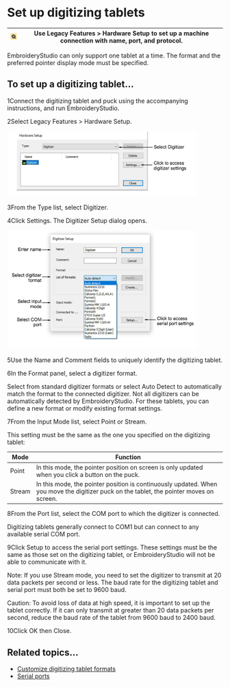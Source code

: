 # Set up digitizing tablets

| ![HardwareSetup00070.png](assets/HardwareSetup00070.png) | Use Legacy Features > Hardware Setup to set up a machine connection with name, port, and protocol. |
| -------------------------------------------------------- | -------------------------------------------------------------------------------------------------- |

EmbroideryStudio can only support one tablet at a time. The format and the preferred pointer display mode must be specified.

## To set up a digitizing tablet...

1Connect the digitizing tablet and puck using the accompanying instructions, and run EmbroideryStudio.

2Select Legacy Features > Hardware Setup.

![HardwareSetupDigitizer.png](assets/HardwareSetupDigitizer.png)

3From the Type list, select Digitizer.

4Click Settings. The Digitizer Setup dialog opens.

![DigitizerSetupFormats.png](assets/DigitizerSetupFormats.png)

5Use the Name and Comment fields to uniquely identify the digitizing tablet.

6In the Format panel, select a digitizer format.

Select from standard digitizer formats or select Auto Detect to automatically match the format to the connected digitizer. Not all digitizers can be automatically detected by EmbroideryStudio. For these tablets, you can define a new format or modify existing format settings.

7From the Input Mode list, select Point or Stream.

This setting must be the same as the one you specified on the digitizing tablet:

| Mode   | Function                                                                                                                                 |
| ------ | ---------------------------------------------------------------------------------------------------------------------------------------- |
| Point  | In this mode, the pointer position on screen is only updated when you click a button on the puck.                                        |
| Stream | In this mode, the pointer position is continuously updated. When you move the digitizer puck on the tablet, the pointer moves on screen. |

8From the Port list, select the COM port to which the digitizer is connected.

Digitizing tablets generally connect to COM1 but can connect to any available serial COM port.

9Click Setup to access the serial port settings. These settings must be the same as those set on the digitizing tablet, or EmbroideryStudio will not be able to communicate with it.

Note: If you use Stream mode, you need to set the digitizer to transmit at 20 data packets per second or less. The baud rate for the digitizing tablet and serial port must both be set to 9600 baud.

Caution: To avoid loss of data at high speed, it is important to set up the tablet correctly. If it can only transmit at greater than 20 data packets per second, reduce the baud rate of the tablet from 9600 baud to 2400 baud.

10Click OK then Close.

## Related topics...

- [Customize digitizing tablet formats](Customize_digitizing_tablet_formats)
- [Serial ports](Peripheral_device_connections)
